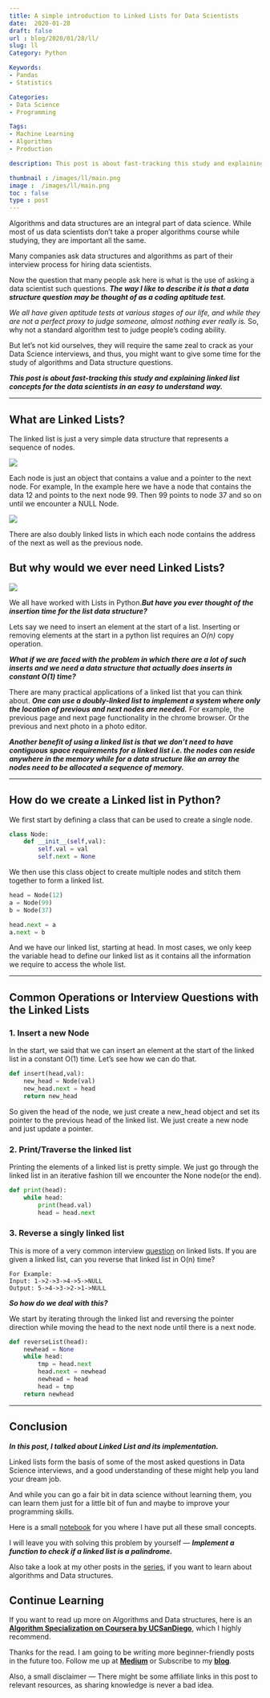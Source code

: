 ```yaml
---
title: A simple introduction to Linked Lists for Data Scientists
date:  2020-01-28
draft: false
url : blog/2020/01/28/ll/
slug: ll
Category: Python

Keywords:
- Pandas
- Statistics

Categories:
- Data Science
- Programming

Tags:
- Machine Learning
- Algorithms
- Production

description: This post is about fast-tracking this study and explaining linked list concepts for the data scientists in an easy to understand way

thumbnail : /images/ll/main.png
image :  /images/ll/main.png
toc : false
type : post
---
```



Algorithms and data structures are an integral part of data science. While most of us data scientists don’t take a proper algorithms course while studying, they are important all the same.

Many companies ask data structures and algorithms as part of their interview process for hiring data scientists.

Now the question that many people ask here is what is the use of asking a data scientist such questions. ***The way I like to describe it is that a data structure question may be thought of as a coding aptitude test.***

*We all have given aptitude tests at various stages of our life, and while they are not a perfect proxy to judge someone, almost nothing ever really is.* So, why not a standard algorithm test to judge people’s coding ability.

But let’s not kid ourselves, they will require the same zeal to crack as your Data Science interviews, and thus, you might want to give some time for the study of algorithms and Data structure questions.

***This post is about fast-tracking this study and explaining linked list concepts for the data scientists in an easy to understand way.***


---


## What are Linked Lists?

The linked list is just a very simple data structure that represents a sequence of nodes.

![](/images/ll/0.png)

Each node is just an object that contains a value and a pointer to the next node. For example, In the example here we have a node that contains the data 12 and points to the next node 99. Then 99 points to node 37 and so on until we encounter a NULL Node.

![](/images/ll/1.png)

There are also doubly linked lists in which each node contains the address of the next as well as the previous node.

## But why would we ever need Linked Lists?

![](/images/ll/2.png)

We all have worked with Lists in Python.***But have you ever thought of the insertion time for the list data structure?***

Lets say we need to insert an element at the start of a list. Inserting or removing elements at the start in a python list requires an *O(n)* copy operation.

***What if we are faced with the problem in which there are a lot of such inserts and we need a data structure that actually does inserts in constant O(1) time?***

There are many practical applications of a linked list that you can think about. ***One can use a doubly-linked list to implement a system where only the location of previous and next nodes are needed.*** For example, the previous page and next page functionality in the chrome browser. Or the previous and next photo in a photo editor.

***Another benefit of using a linked list is that we don’t need to have contiguous space requirements for a linked list i.e. the nodes can reside anywhere in the memory while for a data structure like an array the nodes need to be allocated a sequence of memory.***

---

## How do we create a Linked list in Python?

We first start by defining a class that can be used to create a single node.

```py
class Node:
    def __init__(self,val):
        self.val = val
        self.next = None
```
We then use this class object to create multiple nodes and stitch them together to form a linked list.

```py
head = Node(12)
a = Node(99)
b = Node(37)

head.next = a
a.next = b
```
And we have our linked list, starting at head. In most cases, we only keep the variable head to define our linked list as it contains all the information we require to access the whole list.

---

## Common Operations or Interview Questions with the Linked Lists

### 1. Insert a new Node

In the start, we said that we can insert an element at the start of the linked list in a constant O(1) time. Let’s see how we can do that.

```py
def insert(head,val):
    new_head = Node(val)
    new_head.next = head
    return new_head
```

So given the head of the node, we just create a new_head object and set its pointer to the previous head of the linked list. We just create a new node and just update a pointer.

### 2. Print/Traverse the linked list

Printing the elements of a linked list is pretty simple. We just go through the linked list in an iterative fashion till we encounter the None node(or the end).

```py
def print(head):
    while head:
        print(head.val)
        head = head.next
```

### 3. Reverse a singly linked list

This is more of a very common interview [question](https://leetcode.com/problems/reverse-linked-list) on linked lists. If you are given a linked list, can you reverse that linked list in O(n) time?

    For Example:
    Input: 1->2->3->4->5->NULL
    Output: 5->4->3->2->1->NULL

***So how do we deal with this?***

We start by iterating through the linked list and reversing the pointer direction while moving the head to the next node until there is a next node.

```py
def reverseList(head):
    newhead = None
    while head:
        tmp = head.next
        head.next = newhead
        newhead = head
        head = tmp
    return newhead
```

---

## Conclusion

***In this post, I talked about Linked List and its implementation.***

Linked lists form the basis of some of the most asked questions in Data Science interviews, and a good understanding of these might help you land your dream job.

And while you can go a fair bit in data science without learning them, you can learn them just for a little bit of fun and maybe to improve your programming skills.

Here is a small [notebook](https://www.kaggle.com/mlwhiz/linked-list-code-sample) for you where I have put all these small concepts.

I will leave you with solving this problem by yourself — ***Implement a function to check if a linked list is a palindrome.***

Also take a look at my other posts in the [series](https://towardsdatascience.com/tagged/algorithms-interview), if you want to learn about algorithms and Data structures.

## Continue Learning

If you want to read up more on Algorithms and Data structures, here is an [**Algorithm Specialization on Coursera by UCSanDiego**](https://click.linksynergy.com/deeplink?id=lVarvwc5BD0&mid=40328&murl=https%3A%2F%2Fwww.coursera.org%2Fspecializations%2Fdata-structures-algorithms), which I highly recommend.

Thanks for the read. I am going to be writing more beginner-friendly posts in the future too. Follow me up at [**Medium**](https://mlwhiz.medium.com/?source=post_page---------------------------) or Subscribe to my [**blog**](https://mlwhiz.ck.page/a9b8bda70c).

Also, a small disclaimer — There might be some affiliate links in this post to relevant resources, as sharing knowledge is never a bad idea.

